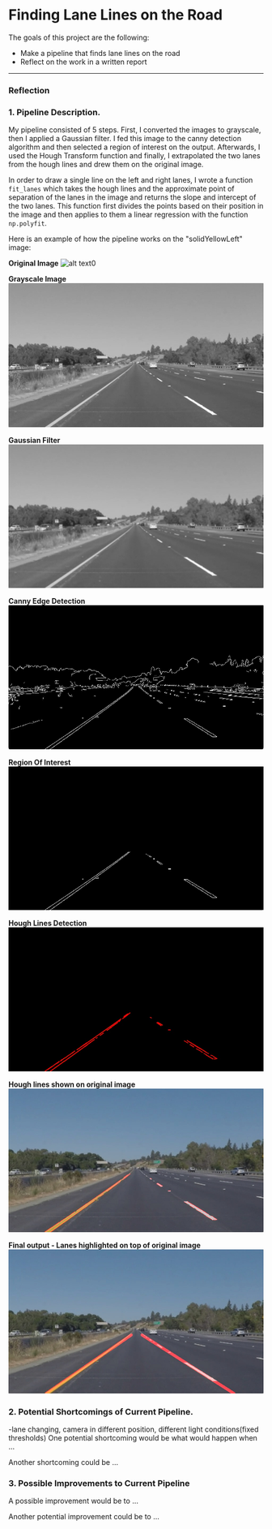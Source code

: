 # **Finding Lane Lines on the Road** 


The goals of this project are the following:
* Make a pipeline that finds lane lines on the road
* Reflect on the work in a written report


[//]: # (Image References)

[image0]: ./test_images/solidYellowLeft.jpg "original" 
[image1]: ./test_images_output/1_gray.jpg "gray"
[image2]: ./test_images_output/2_gauss.jpg "blurred_gray"
[image3]: ./test_images_output/3_canny.jpg "canny"
[image4]: ./test_images_output/4_ROI.jpg "roi"
[image5]: ./test_images_output/5_hough.jpg "hough"
[image6]: ./test_images_output/6_scattered.jpg "scattered"
[image7]: ./test_images_output/7_final.jpg "final"


---

### Reflection

### 1. Pipeline Description.

My pipeline consisted of 5 steps. First, I converted the images to grayscale, then I applied a Gaussian filter. I fed this image to the canny detection algorithm and then selected a region of interest on the output. Afterwards, I used the Hough Transform function and finally, I extrapolated the two lanes from the hough lines and drew them on the original image.

In order to draw a single line on the left and right lanes, I wrote a function `fit_lanes` which takes the hough lines and the approximate point of separation of the lanes in the image and returns the slope and intercept of the two lanes. This function first divides the points based on their position in the image and then applies to them a linear regression with the function `np.polyfit`.

Here is an example of how the pipeline works on the "solidYellowLeft" image: 

**Original Image**
![alt text0][image0]

**Grayscale Image**
![alt text1][image1]

**Gaussian Filter**
![alt text2][image2]

**Canny Edge Detection**
![alt text3][image3]

**Region Of Interest**
![alt text4][image4]

**Hough Lines Detection**
![alt text5][image5]

**Hough lines shown on original image**
![alt text6][image6]

**Final output - Lanes highlighted on top of original image**
![alt text7][image7]


### 2. Potential Shortcomings of Current Pipeline.

-lane changing, camera in different position, different light conditions(fixed thresholds)
One potential shortcoming would be what would happen when ... 

Another shortcoming could be ...


### 3. Possible Improvements to Current Pipeline

A possible improvement would be to ...

Another potential improvement could be to ...


